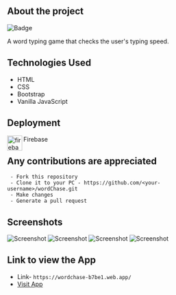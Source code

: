 ## About the project
![Badge](https://img.shields.io/badge/wordChase-Game-green)

  A word typing game that checks the user's typing speed.

## Technologies Used

 - HTML
 - CSS
 - Bootstrap
 - Vanilla JavaScript

## Deployment
  <img align="left" alt="firebase" width="35px" src="https://www.vectorlogo.zone/logos/firebase/firebase-icon.svg" />
  Firebase<br>
  
## Any contributions are appreciated
```
 - Fork this repository
 - Clone it to your PC - https://github.com/<your-username>/wordChase.git
 - Make changes
 - Generate a pull request
```

## Screenshots

![Screenshot](https://user-images.githubusercontent.com/80754608/121459052-29fcaf00-c9c8-11eb-9cb8-37bcf777628a.png)
![Screenshot](https://user-images.githubusercontent.com/80754608/121459230-8069ed80-c9c8-11eb-8c1b-e0487a9ae54c.png)
![Screenshot](https://user-images.githubusercontent.com/80754608/121459484-fc643580-c9c8-11eb-9098-6bfcd751ee1c.png)
![Screenshot](https://user-images.githubusercontent.com/80754608/121459863-a479fe80-c9c9-11eb-856c-82a0cc08275e.png)

## Link to view the App
 - Link- `https://wordchase-b7be1.web.app/`
 - [Visit App](https://wordchase-b7be1.web.app/)
